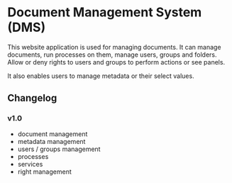 # Document Management System (DMS)
This website application is used for managing documents. It can manage documents, run processes on them, manage users, groups and folders. Allow or deny rights to users and groups to perform actions or see panels.

It also enables users to manage metadata or their select values.

## Changelog
### v1.0
- document management
- metadata management
- users / groups management
- processes
- services
- right management